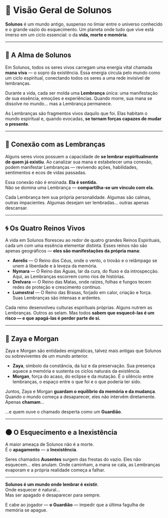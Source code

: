 # 🌌 Visão Geral de Solunos

**Solunos** é um mundo antigo, suspenso no limiar entre o universo conhecido e o grande vazio do esquecimento. Um planeta onde tudo que vive está imerso em um ciclo essencial: o da **vida, morte e memória**.

---

## 🌱 A Alma de Solunos

Em Solunos, todos os seres vivos carregam uma energia vital chamada **mana viva** — o sopro da existência. Essa energia circula pelo mundo como um ciclo espiritual, conectando todos os seres a uma rede invisível de lembranças.

Durante a vida, cada ser molda uma **Lembrança** única: uma manifestação de sua essência, emoções e experiências. Quando morre, sua mana se dissolve no mundo... mas a Lembrança permanece.

As Lembranças são fragmentos vivos daquilo que foi. Elas habitam o mundo espiritual e, quando evocadas, **se tornam forças capazes de mudar o presente**.

---

## 🔮 Conexão com as Lembranças

Alguns seres vivos possuem a capacidade de **se lembrar espiritualmente de quem já existiu**. Ao canalizar sua mana e estabelecer uma conexão, podem manifestar Lembranças — revivendo ações, habilidades, sentimentos e ecos de vidas passadas.

Essa conexão não é ensinada. **Ela é sentida.**  
Não se domina uma Lembrança — **compartilha-se um vínculo com ela.**

Cada Lembrança tem sua própria personalidade. Algumas são calmas, outras impacientes. Algumas desejam ser lembradas… outras apenas descansar.

---

## 🌀 Os Quatro Reinos Vivos

A vida em Solunos floresceu ao redor de quatro grandes Reinos Espirituais, cada um com uma essência elementar distinta. Esses reinos não são apenas geográficos — **eles são manifestações da própria mana**:

- **Aerelis** — O Reino dos Céus, onde o vento, o trovão e o relâmpago se unem à liberdade e à leveza da memória.
- **Nymara** — O Reino das Águas, lar da cura, do fluxo e da introspecção. Aqui, as Lembranças escorrem como rios de histórias.
- **Drelvara** — O Reino das Matas, onde raízes, folhas e fungos tecem redes de proteção e crescimento contínuo.
- **Lumestral** — O Reino das Brasas, forjado em calor, criação e força. Suas Lembranças são intensas e ardentes.

Cada reino desenvolveu culturas espirituais próprias. Alguns nutrem as Lembranças. Outros as selam. Mas todos **sabem que esquecê-las é um risco — e que apagá-las é perder parte de si.**

---

## 🐾 Zaya e Morgan

Zaya e Morgan são entidades enigmáticas, talvez mais antigas que Solunos ou sobreviventes de um mundo anterior.

- **Zaya**, símbolo da constância, da luz e da preservação. Sua presença aquece a memória e sustenta os ciclos naturais da existência.
- **Morgan**, força do acaso, do eclipse e da mutação. É o silêncio entre lembranças, o espaço entre o que foi e o que poderia ter sido.

Juntos, Zaya e Morgan **guardam o equilíbrio da memória e da mudança**. Quando o mundo começa a desaparecer, eles não intervêm diretamente. Apenas **chamam**…  

…e quem ouve o chamado desperta como um **Guardião**.

---

## 🌑 O Esquecimento e a Inexistência

A maior ameaça de Solunos não é a morte.  
É o **apagamento** — a **Inexistência**.

Seres chamados **Ausentes** surgem das frestas do vazio. Eles não esquecem… eles anulam. Onde caminham, a mana se cala, as Lembranças evaporam e a própria realidade começa a falhar.

---

**Solunos é um mundo onde lembrar é existir.**  
Onde esquecer é natural…  
Mas ser apagado é desaparecer para sempre.

E cabe ao jogador — **o Guardião** — impedir que a última fagulha de memória se apague.